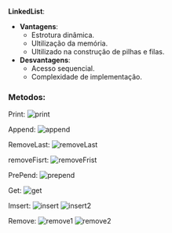 **LinkedList**:
  - **Vantagens**:
    - Estrotura dinâmica.
    - Ultilização da memória.
    - Ultilizado na construção de pilhas e filas.
  - **Desvantagens**:
    - Acesso sequencial.
    - Complexidade de implementação.

### Metodos:
  Print:
  ![print](https://github.com/TheGzuckert/SantanderCodersJava/assets/83929799/10e6bb8f-ffc0-4df9-a3f3-781f64cdbf12)
    
  Append:
  ![append](https://github.com/TheGzuckert/SantanderCodersJava/assets/83929799/0d67c478-2020-4055-943f-4c51a88e55c7)

  RemoveLast:
  ![removeLast](https://github.com/TheGzuckert/SantanderCodersJava/assets/83929799/63640026-5332-419b-9d8a-276a6fac681b)

  removeFisrt:
  ![removeFrist](https://github.com/TheGzuckert/SantanderCodersJava/assets/83929799/97e990dd-e02d-4f69-98e0-0f6c5179568a)

  PrePend:
  ![prepend](https://github.com/TheGzuckert/SantanderCodersJava/assets/83929799/bd12351d-5fa2-42b5-b781-d17c3926a2d8)

  Get:
  ![get](https://github.com/TheGzuckert/SantanderCodersJava/assets/83929799/fb70d94b-7aed-46e8-aff6-1a63550902a5)

  Imsert:
  ![insert](https://github.com/TheGzuckert/SantanderCodersJava/assets/83929799/0f5bcc09-1894-4d61-acaf-8592fbde7208)
  ![insert2](https://github.com/TheGzuckert/SantanderCodersJava/assets/83929799/b89be4d6-955e-4e77-8f97-bf366b7313fb)

  Remove:
  ![remove1](https://github.com/TheGzuckert/SantanderCodersJava/assets/83929799/674babcd-2e76-407a-abe6-e2f2389b37b9)
  ![remove2](https://github.com/TheGzuckert/SantanderCodersJava/assets/83929799/4e2f4c4a-b132-4478-9ee7-a10a3b0f7ad6)

  



  


